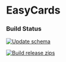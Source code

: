 # EasyCards


### Build Status
[![Update schema](https://github.com/shaacker/EasyCards/actions/workflows/update-schema.yml/badge.svg)](https://github.com/shaacker/EasyCards/actions/workflows/update-schema.yml)

[![Build release zips](https://github.com/shaacker/EasyCards/actions/workflows/build.yml/badge.svg)](https://github.com/shaacker/EasyCards/actions/workflows/build.yml)
